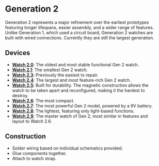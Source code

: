 # Generation 2

Generation 2 represents a major refinement over the earliest prototypes featuring longer lifespans, easier assembly, and a wider range of features. Unlike Generation 1, which used a circuit board, Generation 2 watches are built with wired connections. Currently they are still the largest generation.

## Devices

- [**Watch 2.0**](./Watch2.0/Watch2.0.md): The oldest and most stable functional Gen 2 watch. 
- [**Watch 2.1**](./Watch2.1/Watch2.1.md): The smallest Gen 2 watch.
- [**Watch 2.3**](./Watch2.3/Watch2.3.md): Previously the easiest to repair.
- [**Watch 2.4**](./Watch2.4/Watch2.4.md): The largest and most feature-rich Gen 2 watch.
- [**Watch 2.5**](./Watch2.5/Watch2.5.md): Built for durability. The magnetic construction allows the watch to be taken apart and reconfigured, making it the hardest to destroy.
- [**Watch 2.6**](./Watch2.6/Watch2.6.md): The most compact.
- [**Watch 2.7**](./Watch2.7/Watch2.7.md): The most powerful Gen 2 model, powered by a 9V battery.
- [**Watch 2.8**](./Watch2.8/Watch2.8.md): The lightest, featuring only light-based functions.
- [**Watch 2.9**](./Watch2.9/Watch2.9.md): The master watch of Gen 2, most similar in features and layout to Watch 2.6.

## Construction

- Solder wiring based on individual schematics provided.
- Glue components together.
- Attach to watch strap.
